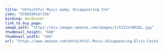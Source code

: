 ```yaml
---
title: "Unfaithful Music &amp; Disappearing Ink"
isbn: "9780399167256"
binding: Hardcover
link_to_buy_page:
image_path: "https://ecx.images-amazon.com/images/I/51I3xtBR3EL.jpg"
thumbnail_height: "500"
thumbnail_width: "340"
url: "https://www.amazon.com/Unfaithful-Music-Disappearing-Elvis-Costello/dp/0399167250"
---
```


